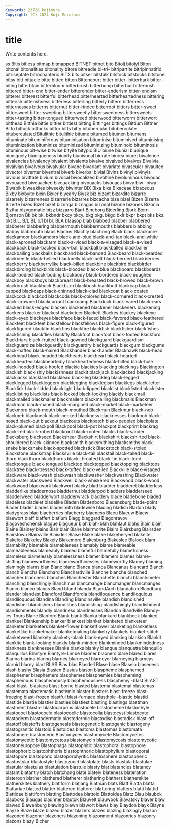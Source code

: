 ```yaml
---
Keywords: 23726 kojimura
Copyright: (C) 2024 Koji Murakami
---
```


# title

Write contents here.



ss Bitis bitless bitmap bitmapped
BITNET bitnet bito Bitolj bitolyl Biton bitonal bitonalities bitonality bitore
bitreadle bi-tri- bitripartite bitripinnatifid bitriseptate bitrochanteric BITS bits bitser bitstalk
bitstock bitstocks bitstone bitsy bitt bittacle bitte bitted bitten Bittencourt
bitter bitter- bitterbark bitter-biting bitterblain bitterbloom bitterbrush bitterbump bitterbur bitterbush
bittered bitter-end bitter-ender bitterender bitter-enderism bitter-endism bitterer bitterest bitterful bitterhead
bitterhearted bitterheartedness bittering bitterish bitterishness bitterless bitterling bitterly bittern bitterness
bitternesses bitterns bitternut bitter-rinded bitterroot bitters bitter-sweet bittersweet bitter-sweeting bittersweetly
bittersweetness bittersweets bitter-tasting bitter-tongued bitterweed bitterwood bitterworm bitterwort bitthead Bitthia
bittie bittier bittiest bitting Bittinger bittings Bittium Bittner Bitto bittock
bittocks bittor bitts bitty bitubercular bituberculate bituberculated Bitulithic bitulithic bitume
bitumed bitumen bitumens bituminate bituminiferous bituminisation bituminise bituminised bituminising bituminization
bituminize bituminized bituminizing bituminoid bituminosis bituminous bit-wise bitwise bityite bitypic
BIU biune biunial biunique biuniquely biuniqueness biunity biunivocal biurate biurea
biuret bivalence bivalencies bivalency bivalent bivalents bivalve bivalved bivalves Bivalvia
bivalvian bivalvous bivalvular bivane bivariant bivariate bivascular bivaulted bivector biventer
biventral biverb biverbal bivial Bivins bivinyl bivinyls bivious bivittate bivium
bivocal bivocalized bivoltine bivoluminous bivouac bivouaced bivouacked bivouacking bivouacks bivouacs
bivvy biw- biwa Biwabik biweeklies biweekly biwinter BIX Bixa bixa
Bixaceae bixaceous Bixby bixbyite bixin Bixler biyearly Biysk biz bizant
bizardite bizarre bizarrely bizarreness bizarrerie bizarres bizcacha bize bizel Bizen
Bizerta Bizerte bizes Bizet bizet biznaga biznagas bizonal bizone bizones
Bizonia Biztha bizygomatic bizz bizzarro Bjart Bjneborg Bjoerling Bjork Bjorn
Bjornson Bk bk bk. bkbndr bkcy bkcy. bkg bkg. bkgd
bklr bkpr bkpt bks bks. bkt B.L. B/L BL b/l
bl bl. BLA blaasop blab blabbed blabber blabbered blabberer blabbering
blabbermouth blabbermouths blabbers blabbing blabby blabmouth blabs Blacher Blachly blachong
Black black blackacre blackamoor blackamoors black-and-blue black-and-tan black-and-white black-aproned blackarm
black-a-viced black-a-visaged black-a-vised blackback black-backed black-ball blackball blackballed blackballer blackballing
blackballs blackband black-banded Blackbeard black-bearded blackbeetle black-bellied blackbelly black-belt black-berried
blackberries blackberry blackberrylike black-billed blackbine blackbird blackbirder blackbirding blackbirds black-blooded
black-blue blackboard blackboards black-bodied black-boding blackbody black-bordered black-boughed blackboy blackboys
blackbreast black-breasted black-browed black-brown blackbrush blackbuck Blackburn blackbush blackbutt blackcap
black-capped blackcaps black-chinned black-clad blackcoat black-coated blackcock blackcod blackcods black-colored
black-cornered black-crested black-crowned blackcurrant blackdamp Blackduck black-eared black-ears blacked black-edged
blacken blackened blackener blackeners blackening blackens blacker blackest blacketeer Blackett
Blackey blackey blackeye black-eyed blackeyes blackface black-faced black-favored black-feathered Blackfeet
blackfeet blackfellow blackfellows black-figure black-figured blackfigured blackfin blackfins blackfire blackfish
blackfisher blackfishes blackfishing blackflies blackfly Blackfoot blackfoot black-footed Blackford Blackfriars
black-fruited black-gowned blackguard blackguardism blackguardize blackguardly blackguardry blackguards blackgum blackgums
black-hafted black-haired Blackhander blackhander Blackhawk black-head blackhead black-headed blackheads blackheart
black-hearted blackhearted blackheartedly blackheartedness black-hilted black-hole black-hooded black-hoofed blackie blackies
blacking blackings Blackington blackish blackishly blackishness blackit blackjack blackjacked blackjacking
blackjacks blackland blacklead black-leg blackleg black-legged blacklegged blackleggery blacklegging blacklegism
blacklegs black-letter Blacklick black-lidded blacklight black-lipped blacklist blacklisted blacklister blacklisting
blacklists black-locked black-looking blackly blackmail blackmailed blackmailer blackmailers blackmailing blackmails
Blackman blackman black-maned black-margined black-market black-marketeer Blackmore black-mouth black-mouthed Blackmun
Blackmur black-neb blackneb blackneck black-necked blackness blacknesses blacknob black-nosed black-out
blackout blackouts blackpatch black-peopled blackplate black-plumed blackpoll Blackpool black-pot blackpot
blackprint blackrag black-red black-robed blackroot black-rooted blacks black-sander Blacksburg blackseed
Blackshear Blackshirt blackshirt blackshirted black-shouldered black-skinned blacksmith blacksmithing blacksmiths black-snake
blacksnake black-spotted blackstick Blackstock black-stoled Blackstone blackstrap Blacksville black-tail blacktail
black-tailed black-thorn blackthorn blackthorns black-throated black-tie black-toed blacktongue black-tongued blacktop
blacktopped blacktopping blacktops blacktree black-tressed black-tufted black-veiled Blackville black-visaged blackware
black-wash blackwash blackwasher blackwashing Blackwater blackwater blackweed Blackwell black-whiskered Blackwood
black-wood blackwood blackwork blackwort blacky blad bladder bladderet bladderless bladderlike
bladdernose bladdernut bladderpod bladders bladderseed bladderweed bladderwort bladderwrack bladdery blade
bladebone bladed bladeless bladelet bladelike Bladen Bladenboro Bladensburg blade-point Blader
blader blades bladesmith bladewise blading bladish Bladon blady bladygrass blae
blaeberries blaeberry blaeness Blaeu Blaeuw Blaew blaewort blaff blaffert blaflum
Blagg blaggard Blagonravov Blagoveshchensk blague blagueur blah blah-blah blahlaut blahs
Blain blain Blaine Blainey blains Blair blair Blaire blairmorite Blairs
Blairsburg Blairsden Blairstown Blairsville Blaisdell Blaise Blake blake blakeberyed blakeite
Blakelee Blakeley Blakely Blakemore Blakesburg Blakeslee Blalock blam blamability blamable
blamableness blamably blame blameable blameableness blameably blamed blameful blamefully blamefulness
blameless blamelessly blamelessness blamer blamers blames blame-shifting blameworthiness blameworthinesses blameworthy
Blamey blaming blamingly blams blan Blanc blanc Blanca blanca Blancanus
blancard Blanch blanch Blancha Blanchard Blanchardville Blanche blanche blanched blancher
blanchers blanches Blanchester Blanchette blanchi blanchimeter blanching blanchingly Blanchinus blancmange
blancmanger blancmanges Blanco blanco blancs Bland bland blanda BLandArch blandation
Blandburg blander blandest Blandford Blandfordia blandiloquence blandiloquious blandiloquous Blandina Blanding
Blandinsville blandish blandished blandisher blandishers blandishes blandishing blandishingly blandishment blandishments
blandly blandness blandnesses Blandon Blandville Blandy-les-Tours Blane Blanford Blank blank
Blanka blankard blankbook blanked blankeel Blankenship blanker blankest blanket blanketed
blanketeer blanketer blanketers blanket-flower blanketflower blanketing blanketless blanketlike blanketmaker blanketmaking
blanketry blankets blanket-stitch blanketweed blankety blankety-blank blank-eyed blanking blankish Blankit
blankite blank-looking blankly blank-minded blankminded blankmindedness blankness blanknesses Blanks blanks
blanky blanque blanquette blanquillo blanquillos Blantyre Blantyre-Limbe blaoner blaoners blare
blared blares Blarina blarina blaring blarney blarneyed blarneyer blarneying blarneys
blarnid blarny blart BLAS Blas blas Blasdell Blase blase Blaseio
blaseness blash blashy Blasia Blasien Blasius blason blaspheme blasphemed blasphemer
blasphemers blasphemes blasphemies blaspheming blasphemous blasphemously blasphemousness blasphemy -blast BLAST
blast blast- blastaea blast-borne blasted blastema blastemal blastemas blastemata blastematic
blastemic blaster blasters blast-freeze blast-freezing blast-frozen blastful blast-furnace blasthole -blastic
blastid blastide blastie blastier blasties blastiest blasting blastings blastman blastment
blasto- blastocarpous blastocele blastocheme blastochyle blastocoel blastocoele blastocoelic blastocolla blastocyst
blastocyte blastoderm blastodermatic blastodermic blastodisc blastodisk blast-off blastoff blastoffs blastogenesis
blastogenetic blastogenic blastogeny blastogranitic blastoid Blastoidea blastoma blastomas blastomata blastomere
blastomeric Blastomyces blastomycete Blastomycetes blastomycetic blastomycetous blastomycin blastomycosis blastomycotic blastoneuropore
Blastophaga blastophitic blastophoral blastophore blastophoric blastophthoria blastophthoric blastophyllum blastoporal blastopore
blastoporic blastoporphyritic blastosphere blastospheric blastostylar blastostyle blastozooid blastplate blasts blastula
blastulae blastular blastulas blastulation blastule blasty blat blatancies blatancy blatant
blatantly blatch blatchang blate blately blateness blateration blateroon blather blathered
blatherer blathering blathers blatherskite blatherskites blathery blatiform blatjang Blatman blats
Blatt Blatta blatta Blattariae blatted blatter blattered blatterer blattering blatters
blatti blattid Blattidae blattiform blatting Blattodea blattoid Blattoidea Blatz Blau
blaubok blauboks Blaugas blaunner blautok Blauvelt blauwbok Blavatsky blaver blaw
blawed Blawenburg blawing blawn blawort blaws blay Blaydon blayk Blayne
Blayze Blaze blaze blazed blazer blazers blazes blazing blazingly blazon
blazoned blazoner blazoners blazoning blazonment blazonries blazonry blazons blazy Blcher
